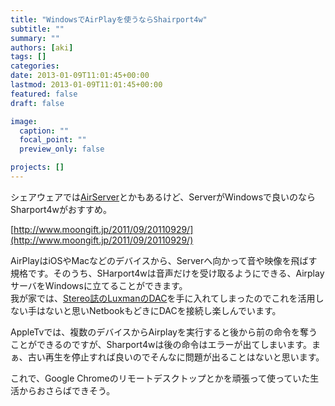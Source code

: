 ```yaml
---
title: "WindowsでAirPlayを使うならShairport4w"
subtitle: ""
summary: ""
authors: [aki]
tags: []
categories: 
date: 2013-01-09T11:01:45+00:00
lastmod: 2013-01-09T11:01:45+00:00
featured: false
draft: false

image:
  caption: ""
  focal_point: ""
  preview_only: false

projects: []
---
```

シェアウェアでは[AirServer](http://www.airserverapp.com/)とかもあるけど、ServerがWindowsで良いのならSharport4wがおすすめ。

[http://www.moongift.jp/2011/09/20110929/](http://www.moongift.jp/2011/09/20110929/)

AirPlayはiOSやMacなどのデバイスから、Serverへ向かって音や映像を飛ばす規格です。そのうち、SHarport4wは音声だけを受け取るようにできる、AirplayサーバをWindowsに立てることができます。  
我が家では、[Stereo誌のLuxmanのDAC](http://www.ongakunotomo.co.jp/kagutsu/k133.html)を手に入れてしまったのでこれを活用しない手はないと思いNetbookもどきにDACを接続し楽しんでいます。

AppleTvでは、複数のデバイスからAirplayを実行すると後から前の命令を奪うことができるのですが、Sharport4wは後の命令はエラーが出てしまいます。まぁ、古い再生を停止すれば良いのでそんなに問題が出ることはないと思います。

これで、Google Chromeのリモートデスクトップとかを頑張って使っていた生活からおさらばできそう。


